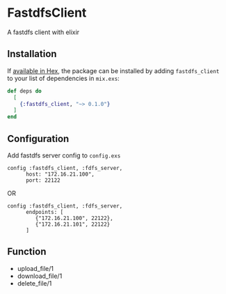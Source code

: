 # FastdfsClient

A fastdfs client with elixir

## Installation

If [available in Hex](https://hex.pm/docs/publish), the package can be installed
by adding `fastdfs_client` to your list of dependencies in `mix.exs`:

```elixir
def deps do
  [
    {:fastdfs_client, "~> 0.1.0"}
  ]
end
```

## Configuration

Add fastdfs server config to `config.exs`

```
config :fastdfs_client, :fdfs_server,
      host: "172.16.21.100",
      port: 22122
```

OR

```
config :fastdfs_client, :fdfs_server,
      endpoints: [
         {"172.16.21.100", 22122},
         {"172.16.21.101", 22122}
      ]
```

## Function

* upload_file/1
* download_file/1
* delete_file/1


